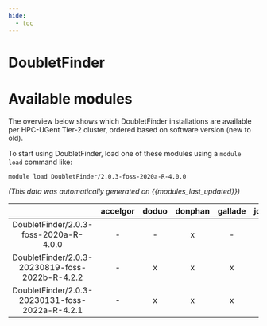 ```yaml
---
hide:
  - toc
---
```


DoubletFinder
=============

# Available modules


The overview below shows which DoubletFinder installations are available per HPC-UGent Tier-2 cluster, ordered based on software version (new to old).

To start using DoubletFinder, load one of these modules using a `module load` command like:

```shell
module load DoubletFinder/2.0.3-foss-2020a-R-4.0.0
```

*(This data was automatically generated on {{modules_last_updated}})*  

| |accelgor|doduo|donphan|gallade|joltik|shinx|
| :---: | :---: | :---: | :---: | :---: | :---: | :---: |
|DoubletFinder/2.0.3-foss-2020a-R-4.0.0|-|-|x|-|-|-|
|DoubletFinder/2.0.3-20230819-foss-2022b-R-4.2.2|-|x|x|x|-|-|
|DoubletFinder/2.0.3-20230131-foss-2022a-R-4.2.1|-|x|x|x|-|-|
